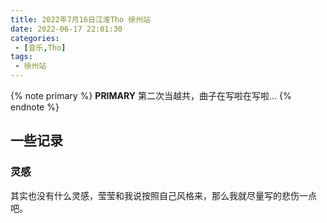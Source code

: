 ```yaml
---
title: 2022年7月16日江淮Tho 徐州站
date: 2022-06-17 22:01:30
categories:
 - [音乐,Tho]
tags:
 - 徐州站
---
```



{% note primary %}
**PRIMARY**
第二次当越共，曲子在写啦在写啦...
{% endnote %}

## 一些记录
### 灵感
其实也没有什么灵感，莹莹和我说按照自己风格来，那么我就尽量写的悲伤一点吧。

<script src="https://utteranc.es/client.js"
        repo="cypress0522/cypress0522.github.io"
        issue-term="pathname"
        theme="github-light"
        crossorigin="anonymous"
        async>
</script>